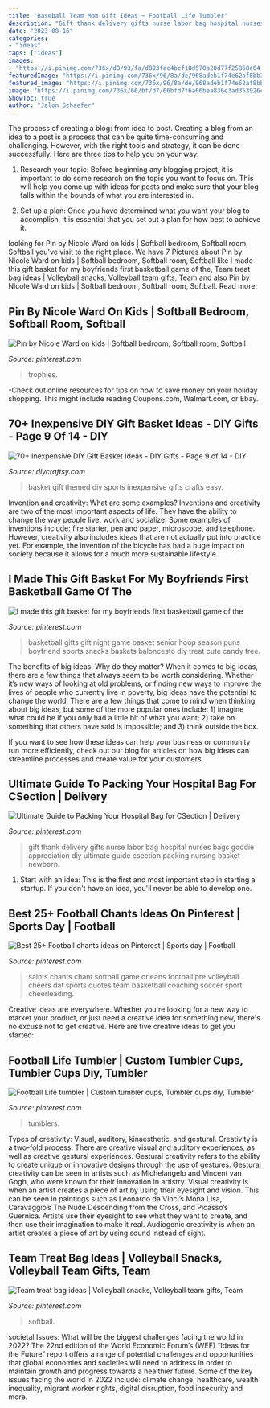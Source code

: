 ```yaml
---
title: "Baseball Team Mom Gift Ideas ~ Football Life Tumbler"
description: "Gift thank delivery gifts nurse labor bag hospital nurses bags goodie appreciation diy ultimate guide csection packing nursing basket newborn"
date: "2023-08-16"
categories:
- "ideas"
tags: ["ideas"]
images:
- "https://i.pinimg.com/736x/d8/93/fa/d893fac4bcf18d570a28d77f25868e64.jpg"
featuredImage: "https://i.pinimg.com/736x/96/8a/de/968adeb1f74e62af8bb357a7f41cd37d.jpg"
featured_image: "https://i.pinimg.com/736x/96/8a/de/968adeb1f74e62af8bb357a7f41cd37d.jpg"
image: "https://i.pinimg.com/736x/66/bf/d7/66bfd7f6a66bea836e3ad353926c03ae--basketball-party-senior-night-gifts-basketball.jpg?b=t"
ShowToc: true
author: "Jalon Schaefer"
---
```



The process of creating a blog: from idea to post.
Creating a blog from an idea to a post is a process that can be quite time-consuming and challenging. However, with the right tools and strategy, it can be done successfully. Here are three tips to help you on your way: 
1. Research your topic: Before beginning any blogging project, it is important to do some research on the topic you want to focus on. This will help you come up with ideas for posts and make sure that your blog falls within the bounds of what you are interested in. 

2. Set up a plan: Once you have determined what you want your blog to accomplish, it is essential that you set out a plan for how best to achieve it.

	

		
looking for Pin by Nicole Ward on kids | Softball bedroom, Softball room, Softball you've visit to the right place. We have 7 Pictures about Pin by Nicole Ward on kids | Softball bedroom, Softball room, Softball like I made this gift basket for my boyfriends first basketball game of the, Team treat bag ideas | Volleyball snacks, Volleyball team gifts, Team and also Pin by Nicole Ward on kids | Softball bedroom, Softball room, Softball. Read more:
		
    
## Pin By Nicole Ward On Kids | Softball Bedroom, Softball Room, Softball

<img loading=lazy src="https://i.pinimg.com/736x/d8/93/fa/d893fac4bcf18d570a28d77f25868e64.jpg" onerror="this.onerror=null;this.src='https://tse1.mm.bing.net/th?id=OIP.dmUfvVKZw9H1Fo-K6sREFwHaFW&amp;pid=15.1';" alt="Pin by Nicole Ward on kids | Softball bedroom, Softball room, Softball">

_Source: pinterest.com_

>trophies. 

	

-Check out online resources for tips on how to save money on your holiday shopping. This might include reading Coupons.com, Walmart.com, or Ebay.

    
## 70+ Inexpensive DIY Gift Basket Ideas - DIY Gifts - Page 9 Of 14 - DIY

<img loading=lazy src="http://www.diycraftsy.com/wp-content/uploads/2017/04/Easy-Sports-Themed-Gift-Basket.jpg" onerror="this.onerror=null;this.src='https://tse1.mm.bing.net/th?id=OIP.5sEB3p8XV7nptnGFz9oqKgHaLG&amp;pid=15.1';" alt="70+ Inexpensive DIY Gift Basket Ideas - DIY Gifts - Page 9 of 14 - DIY">

_Source: diycraftsy.com_

>basket gift themed diy sports inexpensive gifts crafts easy. 

	

Invention and creativity: What are some examples?
Inventions and creativity are two of the most important aspects of life. They have the ability to change the way people live, work and socialize. Some examples of inventions include: fire starter, pen and paper, microscope, and telephone. However, creativity also includes ideas that are not actually put into practice yet. For example, the invention of the bicycle has had a huge impact on society because it allows for a much more sustainable lifestyle.

    
## I Made This Gift Basket For My Boyfriends First Basketball Game Of The

<img loading=lazy src="https://i.pinimg.com/736x/66/bf/d7/66bfd7f6a66bea836e3ad353926c03ae--basketball-party-senior-night-gifts-basketball.jpg?b=t" onerror="this.onerror=null;this.src='https://tse4.mm.bing.net/th?id=OIP.jzolhMHnyHOFdDhMXJ49xAHaJ3&amp;pid=15.1';" alt="I made this gift basket for my boyfriends first basketball game of the">

_Source: pinterest.com_

>basketball gifts gift night game basket senior hoop season puns boyfriend sports snacks baskets baloncesto diy treat cute candy tree. 

	

The benefits of big ideas: Why do they matter?
When it comes to big ideas, there are a few things that always seem to be worth considering. Whether it’s new ways of looking at old problems, or finding new ways to improve the lives of people who currently live in poverty, big ideas have the potential to change the world.
There are a few things that come to mind when thinking about big ideas, but some of the more popular ones include: 1) imagine what could be if you only had a little bit of what you want; 2) take on something that others have said is impossible; and 3) think outside the box.

If you want to see how these ideas can help your business or community run more efficiently, check out our blog for articles on how big ideas can streamline processes and create value for your customers.

    
## Ultimate Guide To Packing Your Hospital Bag For CSection | Delivery

<img loading=lazy src="https://i.pinimg.com/736x/99/f0/e6/99f0e642486fbedb7af59fa5f7c82895.jpg" onerror="this.onerror=null;this.src='https://tse4.mm.bing.net/th?id=OIP.dOcfmaMRVjJL8zbuCiK_dAHaHa&amp;pid=15.1';" alt="Ultimate Guide to Packing Your Hospital Bag for CSection | Delivery">

_Source: pinterest.com_

>gift thank delivery gifts nurse labor bag hospital nurses bags goodie appreciation diy ultimate guide csection packing nursing basket newborn. 

	

1. Start with an idea: This is the first and most important step in starting a startup. If you don't have an idea, you'll never be able to develop one. 

    
## Best 25+ Football Chants Ideas On Pinterest | Sports Day | Football

<img loading=lazy src="https://i.pinimg.com/736x/96/8a/de/968adeb1f74e62af8bb357a7f41cd37d.jpg" onerror="this.onerror=null;this.src='https://tse1.mm.bing.net/th?id=OIP.pAsiQcrILswzHmsxpmQJDQHaHa&amp;pid=15.1';" alt="Best 25+ Football chants ideas on Pinterest | Sports day | Football">

_Source: pinterest.com_

>saints chants chant softball game orleans football pre volleyball cheers dat sports quotes team basketball coaching soccer sport cheerleading. 

	

Creative ideas are everywhere. Whether you're looking for a new way to market your product, or just need a creative idea for something new, there's no excuse not to get creative. Here are five creative ideas to get you started: 

    
## Football Life Tumbler | Custom Tumbler Cups, Tumbler Cups Diy, Tumbler

<img loading=lazy src="https://i.pinimg.com/736x/52/da/24/52da2486046587f401bb8d6ee3b5a8e8.jpg" onerror="this.onerror=null;this.src='https://tse4.mm.bing.net/th?id=OIP.buKB5taOU5mjVY_zqHYtCwHaJ3&amp;pid=15.1';" alt="Football Life tumbler | Custom tumbler cups, Tumbler cups diy, Tumbler">

_Source: pinterest.com_

>tumblers. 

	

Types of creativity: Visual, auditory, kinaesthetic, and gestural.
Creativity is a two-fold process. There are creative visual and auditory experiences, as well as creative gestural experiences. Gestural creativity refers to the ability to create unique or innovative designs through the use of gestures. Gestural creativity can be seen in artists such as Michelangelo and Vincent van Gogh, who were known for their innovation in artistry. Visual creativity is when an artist creates a piece of art by using their eyesight and vision. This can be seen in paintings such as Leonardo da Vinci’s Mona Lisa, Caravaggio’s The Nude Descending from the Cross, and Picasso’s Guernica. Artists use their eyesight to see what they want to create, and then use their imagination to make it real. Audiogenic creativity is when an artist creates a piece of art by using sound instead of sight.

    
## Team Treat Bag Ideas | Volleyball Snacks, Volleyball Team Gifts, Team

<img loading=lazy src="https://i.pinimg.com/736x/23/51/b9/2351b9b9212bfc98e952e5867ed57171.jpg" onerror="this.onerror=null;this.src='https://tse3.mm.bing.net/th?id=OIP.tkoNnPILtxYyKx1utbvkqwHaJ3&amp;pid=15.1';" alt="Team treat bag ideas | Volleyball snacks, Volleyball team gifts, Team">

_Source: pinterest.com_

>softball. 

	

societal Issues: What will be the biggest challenges facing the world in 2022?
The 22nd edition of the World Economic Forum’s (WEF) “Ideas for the Future” report offers a range of potential challenges and opportunities that global economies and societies will need to address in order to maintain growth and progress towards a healthier future. Some of the key issues facing the world in 2022 include: climate change, healthcare, wealth inequality, migrant worker rights, digital disruption, food insecurity and more.

